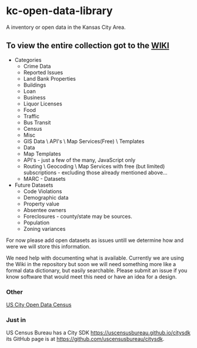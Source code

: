# kc-open-data-library
A inventory or open data in the Kansas City Area.  

## To view the entire collection got to the [WIKI](https://github.com/codeforkansascity/kc-open-data-library/wiki)


* Categories
  *  Crime Data
  *  Reported Issues
  *  Land Bank Properties
  *  Buildings
  *  Loan
  *  Business
  *  Liquor Licenses
  *  Food
  *  Traffic
  *  Bus Transit
  *  Census
  *  Misc
  *  GIS Data \ API's \ Map Services(Free) \ Templates
  *  Data
  *  Map Templates
  *  API's - just a few of the many, JavaScript only
  *  Routing \ Geocoding \ Map Services with free (but limited) subscriptions - excluding those already mentioned above...
  *  MARC - Datasets
* Future Datasets
  *  Code Violations
  *  Demographic data
  *  Property value
  *  Absentee owners
  *  Foreclosures - county/state may be sources.
  *  Population
  *  Zoning variances

For now please add open datasets as issues untill we determine how and were we will store this information.

We need help with documenting what is available. 
Currently we are using the Wiki in the repository but soon we will need something more like a formal data dictionary, 
but easily searchable. 
Please submit an issue if you know software that would meet this need or have an idea for a design.

### Other 

[US City Open Data Census](http://us-city.census.okfn.org/place/kansascitymo)

### Just in

US Census Bureau has a City SDK https://uscensusbureau.github.io/citysdk its GitHub page is at https://github.com/uscensusbureau/citysdk.
